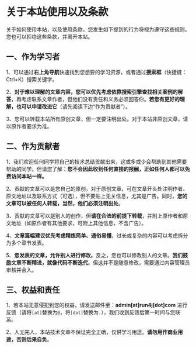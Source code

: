 # 关于本站使用以及条款
关于如何使用本站，以及使用条款，您发生如下提到的行为将视为遵守这些规则。您也可以拒绝这些条款，并离开本站。

## 一、作为学习者
1、可以通过**右上角导航**快速找到您想要的学习资源，或者通过**搜索框**（快捷键：Ctrl+K）搜索关键字。

2、**对于难以理解的文章内容，您可以优先考虑依靠搜索引擎查找相关案例的解答**，再考虑联系文章作者，但他们没有责任和义务必须回答你。**若您有更好的理解，也可以申请改进它**（请先阅读下边“作为贡献者”）。

3、您可以转载本站所有原创文章，但一定要注明出处。对于本站非原创文章，请以原作者要求为准。

## 二、作为贡献者
1、我们欢迎任何同学将自己的技术总结贡献出来，这或多或少会帮助到其他需要帮助的同学。但请您了解：**您不会因此收到任何直接的报酬，正如任何人都可以免费访问本站一样。**

2、贡献的文章可以是您自己的原创，对于原创文章，可在文章开头处注明作者、原文地址以及联系方式（可选），但不要贴上无关信息，尤其是广告。同时，**您的文章可以被任何人转载，当然，他们必须注明出处**。

3、贡献的文章可以是别人的创作，但**请在合法的前提下转载**，并附上原作者和原文地址（如原作者有其他要求，可附上其他信息，不含广告）。

4、**文章篇幅建议优先考虑精炼简单、通俗易懂**，过长或复杂的内容可以考虑拆分为多个章节发表。

5、**您发表的文章，允许别人进行修改**。反之，您也可以修改别人的文章。**我们鼓励文章不断精进，就像代码不断迭代**。但这并不是随意修改，需要通过内容管理员审核并合入。

## 三、权益和责任
1、若本站无意侵犯到您的权益，请发送邮件至：**admin[at]run4j[dot]com** 进行反馈（请将``[at]``替换为``@``，将``[dot]``替换为``.``），我们收到反馈后第一时间与您联系。

2、人无完人，本站技术文章不保证完全正确，仅供学习用途。**请勿用作商业用途，否则后果自负**。